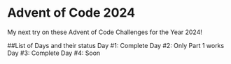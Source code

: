 # Advent of Code 2024

My next try on these Advent of Code Challenges for the Year 2024! 

##List of Days and their status
Day #1: Complete
Day #2: Only Part 1 works
Day #3: Complete
Day #4: Soon